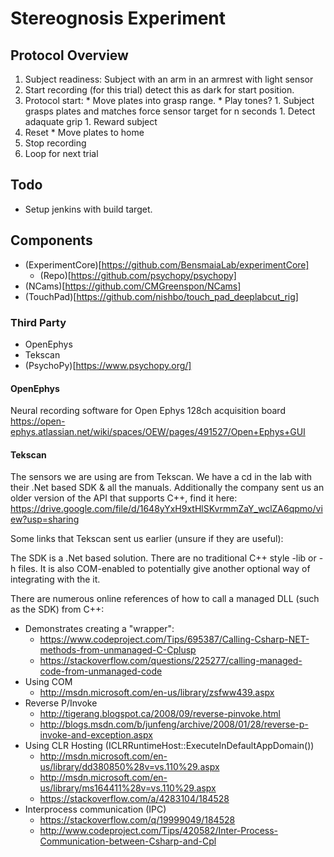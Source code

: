 # Stereognosis Experiment

## Protocol Overview

1. Subject readiness: Subject with an arm in an armrest with light sensor
1. Start recording (for this trial)
detect this as dark for start position.
  1. Protocol start:
    * Move plates into grasp range.
    * Play tones?
    1. Subject grasps plates and matches force sensor target for n seconds
    1. Detect adaquate grip
    1. Reward subject
  1. Reset
    * Move plates to home
1. Stop recording
1. Loop for next trial

## Todo

* Setup jenkins with build target.

## Components

* (ExperimentCore)[https://github.com/BensmaiaLab/experimentCore]
  * (Repo)[https://github.com/psychopy/psychopy]
* (NCams)[https://github.com/CMGreenspon/NCams]
* (TouchPad)[https://github.com/nishbo/touch_pad_deeplabcut_rig]

### Third Party

* OpenEphys
* Tekscan
* (PsychoPy)[https://www.psychopy.org/]

#### OpenEphys
Neural recording software for Open Ephys 128ch acquisition board
https://open-ephys.atlassian.net/wiki/spaces/OEW/pages/491527/Open+Ephys+GUI

#### Tekscan

The sensors we are using are from Tekscan. We have a cd in the lab with their .Net based SDK & all the manuals. Additionally the company sent us an older version of the API that supports C++, find it here:
https://drive.google.com/file/d/1648yYxH9xtHlSKvrmmZaY_wclZA6qpmo/view?usp=sharing  

Some links that Tekscan sent us earlier (unsure if they are useful):

The SDK is a .Net based solution. There are no traditional C++ style -lib or -h files.
It is also COM-enabled to potentially give another optional way of integrating with the it.

There are numerous online references of how to call a managed DLL (such as the SDK) from C++:

* Demonstrates creating a "wrapper":
  * https://www.codeproject.com/Tips/695387/Calling-Csharp-NET-methods-from-unmanaged-C-Cplusp
  * https://stackoverflow.com/questions/225277/calling-managed-code-from-unmanaged-code
* Using COM
  * http://msdn.microsoft.com/en-us/library/zsfww439.aspx
* Reverse P/Invoke
  * http://tigerang.blogspot.ca/2008/09/reverse-pinvoke.html
  * http://blogs.msdn.com/b/junfeng/archive/2008/01/28/reverse-p-invoke-and-exception.aspx
* Using CLR Hosting (ICLRRuntimeHost::ExecuteInDefaultAppDomain())
  * http://msdn.microsoft.com/en-us/library/dd380850%28v=vs.110%29.aspx
  * http://msdn.microsoft.com/en-us/library/ms164411%28v=vs.110%29.aspx
  * https://stackoverflow.com/a/4283104/184528
* Interprocess communication (IPC)
  * https://stackoverflow.com/q/19999049/184528
  * http://www.codeproject.com/Tips/420582/Inter-Process-Communication-between-Csharp-and-Cpl
